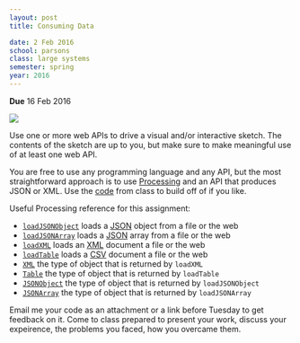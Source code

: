 ```yaml
---
layout: post
title: Consuming Data

date: 2 Feb 2016
school: parsons
class: large systems
semester: spring
year: 2016
--- 
```


**Due** 16 Feb 2016

![](https://images.duckduckgo.com/iu/?u=http%3A%2F%2Frs286.pbsrc.com%2Falbums%2Fll88%2Fjulsieppp%2FPacManGIF.gif~c200&f=1)

Use one or more web APIs to drive a visual and/or interactive sketch. The contents of the sketch are up to you, but make sure to make meaningful use of at least one web API.

You are free to use any programming language and any API, but the most straightforward approach is to use [Processing](https://processing.org/) and an API that produces JSON or XML. Use the [code](https://gist.github.com/nasser/dc6c9b25628426acfe32) from class to build off of if you like.

Useful Processing reference for this assignment:

* [`loadJSONObject`](https://processing.org/reference/loadJSONObject_.html) loads a [JSON](https://en.wikipedia.org/wiki/JSON) object from a file or the web
* [`loadJSONArray`](https://processing.org/reference/loadJSONArray_.html) loads a [JSON](https://en.wikipedia.org/wiki/JSON) array from a file or the web
* [`loadXML`](https://processing.org/reference/loadXML_.html) loads an [XML](https://en.wikipedia.org/wiki/XML) document a file or the web
* [`loadTable`](https://processing.org/reference/loadTable_.html) loads a [CSV](https://en.wikipedia.org/wiki/Comma-separated_values) document a file or the web
* [`XML`](https://processing.org/reference/XML.html) the type of object that is returned by `loadXML`
* [`Table`](https://processing.org/reference/Table.html) the type of object that is returned by `loadTable`
* [`JSONObject`](https://processing.org/reference/JSONObject.html) the type of object that is returned by `loadJSONObject`
* [`JSONArray`](https://processing.org/reference/JSONArray.html) the type of object that is returned by `loadJSONArray`

Email me your code as an attachment or a link before Tuesday to get feedback on it. Come to class prepared to present your work, discuss your expeirence, the problems you faced, how you overcame them.